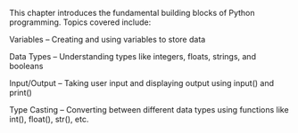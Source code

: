 This chapter introduces the fundamental building blocks of Python programming. Topics covered include:

Variables – Creating and using variables to store data

Data Types – Understanding types like integers, floats, strings, and booleans

Input/Output – Taking user input and displaying output using input() and print()

Type Casting – Converting between different data types using functions like int(), float(), str(), etc.
